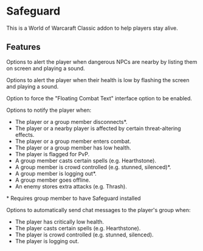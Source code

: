 # Safeguard
This is a World of Warcaraft Classic addon to help players stay alive.

## Features

Options to alert the player when dangerous NPCs are nearby by listing them on screen and playing a sound.

Options to alert the player when their health is low by flashing the screen and playing a sound.

Option to force the "Floating Combat Text" interface option to be enabled.

Options to notify the player when:  
  * The player or a group member disconnects*.
  * The player or a nearby player is affected by certain threat-altering effects.
  * The player or a group member enters combat.
  * The player or a group member has low health.
  * The player is flagged for PvP.
  * A group member casts certain spells (e.g. Hearthstone).
  * A group member is crowd controlled (e.g. stunned, silenced)*.
  * A group member is logging out*.
  * A group member goes offline.
  * An enemy stores extra attacks (e.g. Thrash).
  
\* Requires group member to have Safeguard installed

Options to automatically send chat messages to the player's group when:
  * The player has critically low health.
  * The player casts certain spells (e.g. Hearthstone).
  * The player is crowd controlled (e.g. stunned, silenced).
  * The player is logging out.
